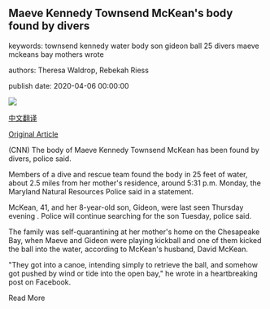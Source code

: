## Maeve Kennedy Townsend McKean's body found by divers

keywords: townsend kennedy water body son gideon ball 25 divers maeve mckeans bay mothers wrote

authors: Theresa Waldrop, Rebekah Riess

publish date: 2020-04-06 00:00:00

![](https://cdn.cnn.com/cnnnext/dam/assets/200403151722-maeve-kennedy-mckean-family-2019-super-tease.jpg)

[中文翻译](Maeve%20Kennedy%20Townsend%20McKean%27s%20body%20found%20by%20divers_zh.md)

[Original Article](https://edition.cnn.com/2020/04/06/us/kennedy-body-found-chesapeake-bay/index.html)

(CNN) The body of Maeve Kennedy Townsend McKean has been found by divers, police said.

Members of a dive and rescue team found the body in 25 feet of water, about 2.5 miles from her mother's residence, around 5:31 p.m. Monday, the Maryland Natural Resources Police said in a statement.

McKean, 41, and her 8-year-old son, Gideon, were last seen Thursday evening . Police will continue searching for the son Tuesday, police said.

The family was self-quarantining at her mother's home on the Chesapeake Bay, when Maeve and Gideon were playing kickball and one of them kicked the ball into the water, according to McKean's husband, David McKean.

"They got into a canoe, intending simply to retrieve the ball, and somehow got pushed by wind or tide into the open bay," he wrote in a heartbreaking post on Facebook.

Read More